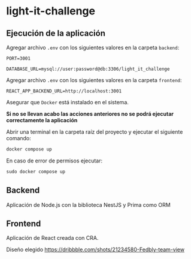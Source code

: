 # light-it-challenge

## Ejecución de la aplicación
Agregar archivo `.env` con los siguientes valores en la carpeta `backend`:
```env
PORT=3001

DATABASE_URL=mysql://user:password@db:3306/light_it_challenge
```

Agregar archivo `.env` con los siguientes valores en la carpeta `frontend`:
```env
REACT_APP_BACKEND_URL=http://localhost:3001
```

Asegurar que `Docker` está instalado en el sistema.

**Si no se llevan acabo las acciones anteriores no se podrá ejecutar correctamente la aplicación**

Abrir una terminal en la carpeta raíz del proyecto y ejecutar el siguiente comando:
```cmd
docker compose up
```
En caso de error de permisos ejecutar:
```cmd
sudo docker compose up
```

## Backend
Aplicación de Node.js con la biblioteca NestJS y Prima como ORM

## Frontend
Aplicación de React creada con CRA.

Diseño elegido https://dribbble.com/shots/21234580-Fedbly-team-view